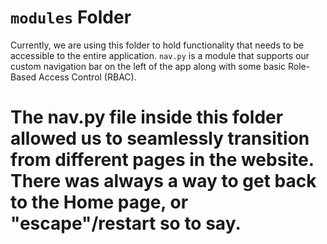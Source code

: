 # `modules` Folder

Currently, we are using this folder to hold functionality that needs to be accessible to the entire application. `nav.py` is a module that supports our custom navigation bar on the left of the app along with some basic Role-Based Access Control (RBAC). 

# The nav.py file inside this folder allowed us to seamlessly transition from different pages in the website. There was always a way to get back to the Home page, or "escape"/restart so to say.
